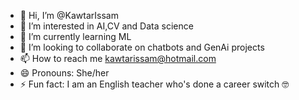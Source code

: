 - 👋 Hi, I’m @KawtarIssam
- 👀 I’m interested in AI,CV and Data science 
- 🌱 I’m currently learning ML
- 💞️ I’m looking to collaborate on chatbots and GenAi projects 
- 📫 How to reach me kawtarissam@hotmail.com
- 😄 Pronouns: She/her
- ⚡ Fun fact: I am an English teacher who's done a career switch 🤓

<!---
KawtarIssam/KawtarIssam is a ✨ special ✨ repository because its `README.md` (this file) appears on your GitHub profile.
You can click the Preview link to take a look at your changes.
--->
